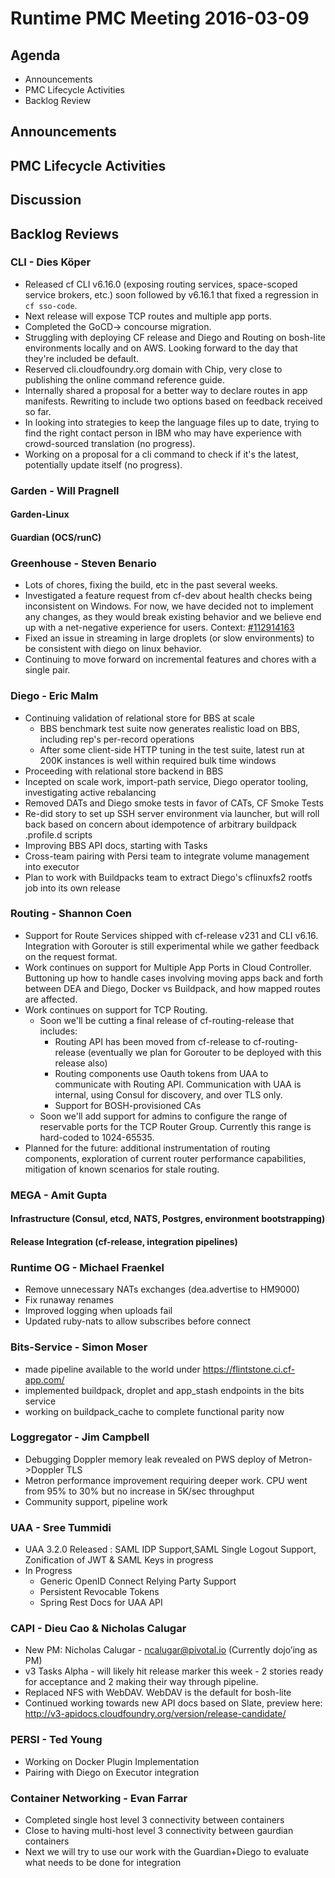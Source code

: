 # Runtime PMC Meeting 2016-03-09

## Agenda
* Announcements
* PMC Lifecycle Activities
* Backlog Review

## Announcements


## PMC Lifecycle Activities


## Discussion


## Backlog Reviews

### CLI - Dies Köper
- Released cf CLI v6.16.0 (exposing routing services, space-scoped service brokers, etc.) soon followed by v6.16.1 that fixed a regression in `cf sso-code`.
- Next release will expose TCP routes and multiple app ports.
- Completed the GoCD-> concourse migration.
- Struggling with deploying CF release and Diego and Routing on bosh-lite environments locally and on AWS. Looking forward to the day that they're included be default.
- Reserved cli.cloudfoundry.org domain with Chip, very close to publishing the online command reference guide.
- Internally shared a proposal for a better way to declare routes in app manifests. Rewriting to include two options based on feedback received so far.
- In looking into strategies to keep the language files up to date, trying to find the right contact person in IBM who may have experience with crowd-sourced translation (no progress).
- Working on a proposal for a cli command to check if it's the latest, potentially update itself (no progress).


### Garden - Will Pragnell

#### Garden-Linux

#### Guardian (OCS/runC)


### Greenhouse - Steven Benario
- Lots of chores, fixing the build, etc in the past several weeks.
- Investigated a feature request from cf-dev about health checks being inconsistent on Windows. For now, we have decided not to implement any changes, as they would break existing behavior and we believe end up with a net-negative experience for users. Context: [#112914163](https://www.pivotaltracker.com/n/projects/1156164/stories/112914163)
- Fixed an issue in streaming in large droplets (or slow environments) to be consistent with diego on linux behavior.
- Continuing to move forward on incremental features and chores with a single pair.

### Diego - Eric Malm

- Continuing validation of relational store for BBS at scale
    - BBS benchmark test suite now generates realistic load on BBS, including rep's per-record operations
    - After some client-side HTTP tuning in the test suite, latest run at 200K instances is well within required bulk time windows
- Proceeding with relational store backend in BBS
- Incepted on scale work, import-path service, Diego operator tooling, investigating active rebalancing
- Removed DATs and Diego smoke tests in favor of CATs, CF Smoke Tests
- Re-did story to set up SSH server environment via launcher, but will roll back based on concern about idempotence of arbitrary buildpack .profile.d scripts
- Improving BBS API docs, starting with Tasks
- Cross-team pairing with Persi team to integrate volume management into executor
- Plan to work with Buildpacks team to extract Diego's cflinuxfs2 rootfs job into its own release


### Routing - Shannon Coen
- Support for Route Services shipped with cf-release v231 and CLI v6.16. Integration with Gorouter is still experimental while we gather feedback on the request format.
- Work continues on support for Multiple App Ports in Cloud Controller. Buttoning up how to handle cases involving moving apps back and forth between DEA and Diego, Docker vs Buildpack, and how mapped routes are affected.
- Work continues on support for TCP Routing. 
  - Soon we'll be cutting a final release of cf-routing-release that includes:
    - Routing API has been moved from cf-release to cf-routing-release (eventually we plan for Gorouter to be deployed with this release also)
    - Routing components use Oauth tokens from UAA to communicate with Routing API. Communication with UAA is internal, using Consul for discovery, and over TLS only.
    - Support for BOSH-provisioned CAs
  - Soon we'll add support for admins to configure the range of reservable ports for the TCP Router Group. Currently this range is hard-coded to 1024-65535.
- Planned for the future: additional instrumentation of routing components, exploration of current router performance capabilities, mitigation of known scenarios for stale routing.



### MEGA - Amit Gupta

#### Infrastructure (Consul, etcd, NATS, Postgres, environment bootstrapping)

#### Release Integration (cf-release, integration pipelines)


### Runtime OG - Michael Fraenkel
- Remove unnecessary NATs exchanges (dea.advertise to HM9000)
- Fix runaway renames
- Improved logging when uploads fail
- Updated ruby-nats to allow subscribes before connect

### Bits-Service - Simon Moser
- made pipeline available to the world under https://flintstone.ci.cf-app.com/
- implemented buildpack, droplet and app_stash endpoints in the bits service
- working on buildpack_cache to complete functional parity now


### Loggregator - Jim Campbell
- Debugging Doppler memory leak revealed on PWS deploy of Metron->Doppler TLS
- Metron performance improvement requiring deeper work. CPU went from 95% to 30% but no increase in 5K/sec throughput
- Community support, pipeline work


### UAA - Sree Tummidi
- UAA 3.2.0 Released : SAML IDP Support,SAML Single Logout Support, Zonification of JWT & SAML Keys in progress
- In Progress
  - Generic OpenID Connect Relying Party Support
  - Persistent Revocable Tokens
  - Spring Rest Docs for UAA API

       
### CAPI - Dieu Cao & Nicholas Calugar
- New PM: Nicholas Calugar - ncalugar@pivotal.io  (Currently dojo’ing as PM)
- v3 Tasks Alpha - will likely hit release marker this week - 2 stories ready for acceptance and 2 making their way through pipeline.
- Replaced NFS with WebDAV. WebDAV is the default for bosh-lite
- Continued working towards new API docs based on Slate, preview here: http://v3-apidocs.cloudfoundry.org/version/release-candidate/


### PERSI - Ted Young
- Working on Docker Plugin Implementation
- Pairing with Diego on Executor  integration


### Container Networking - Evan Farrar
- Completed single host level 3 connectivity between containers
- Close to having multi-host level 3 connectivity between gaurdian containers
- Next we will try to use our work with the Guardian+Diego to evaluate what needs to be done for integration

